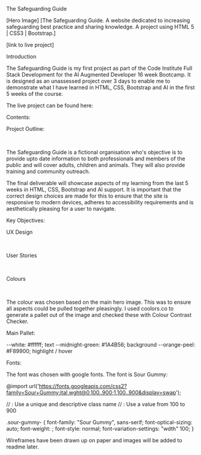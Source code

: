 The Safeguarding Guide

[Hero Image] [The Safeguarding Guide. A website dedicated to increasing safeguarding best practice and sharing knowledge. A project using HTML 5 | CSS3 | Bootstrap.]

[link to live project]

Introduction

The Safeguarding Guide is my first project as part of the Code Institute Full Stack Development for the AI Augmented Developer 16 week Bootcamp. It is designed as an unassessed project over 3 days to enable me to demonstrate what I have learned in HTML, CSS, Bootstrap and AI in the first 5 weeks of the course.

The live project can be found here:

Contents:

Project Outline:

<br>

The Safeguarding Guide is a fictional organisation who's objective is to provide upto date information to both professionals and members of the public and will cover adults, children and animals. They will also provide training and community outreach. 

The final deliverable will showcase aspects of my learning from the last 5 weeks in HTML, CSS, Bootstrap and AI support. It is important that the correct design choices are made for this to ensure that the site is responsive to modern devices, adheres to accessibility requirements and is aesthetically pleasing for a user to navigate. 

Key Objectives:




UX Design 

<br>

User Stories

<br>

Colours

<br>

The colour was chosen based on the main hero image. This was to ensure all aspects could be pulled together pleasingly. I used coolors.co to generate a pallet out of the image and checked these with Colour Contrast Checker.

Main Pallet:

--white: #ffffff; text
--midnight-green: #1A4B56; background
--orange-peel: #F89900; highlight / hover

Fonts:

The font was chosen with google fonts. The font is Sour Gummy:

@import url('https://fonts.googleapis.com/css2?family=Sour+Gummy:ital,wght@0,100..900;1,100..900&display=swap');

// <uniquifier>: Use a unique and descriptive class name
// <weight>: Use a value from 100 to 900

.sour-gummy-<uniquifier> {
  font-family: "Sour Gummy", sans-serif;
  font-optical-sizing: auto;
  font-weight: <weight>;
  font-style: normal;
  font-variation-settings:
    "wdth" 100;
}

Wireframes have been drawn up on paper and images will be added to readme later.


